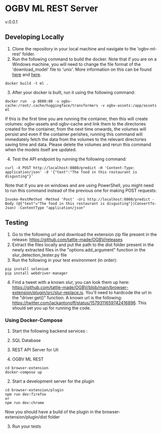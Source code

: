 # OGBV ML REST Server

v:0.0.1

## Developing Locally

1. Clone the repository in your local machine and navigate to the 'ogbv-ml-rest' folder.
2. Run the following command to build the docker. Note that if you are on a Windows machine, you will need to change the file format of the 'download_model' file to 'unix'. More information on this can be found [here](https://tanutaran.medium.com/solving-git-lf-will-be-replaced-by-crlf-7ca84eb0aad4) and [here](https://stackoverflow.com/questions/19425857/env-python-r-no-such-file-or-directory).

```
docker build -t ml .
```

3. After your docker is built, run it using the following command:

```
docker run  -p 8080:80 -v ogbv-cache:/root/.cache/huggingface/transformers -v ogbv-assets:/app/assets ml
```

If this is the first time you are running the container, then this will create volumes: ogbv-assets and ogbv-cache and link them to the directories created for the container, from the next time onwards, the volumes will persist and even if the container perishes, running this command will immediately fetch the data from the volumes to the relevant directories saving time and data. Please delete the volumes and rerun this command when the models itself are updated.

4. Test the API endpoint by running the following command:

```
curl -X POST http://localhost:8080/predict -H 'Content-Type: application/json' -d '{"text":"The food in this restaurant is disgusting"}'
```

Note that if you are on windows and are using PowerShell, you might need to run this command instead of the previous one for making POST requests:

```
Invoke-RestMethod -Method 'Post' -Uri http://localhost:8080/predict -Body (@{"text"="The food in this restaurant is disgusting"}|ConvertTo-Json) -ContentType "application/json"
```

## Testing

1. Go to the following url and download the extension zip file present in the release: https://github.com/tattle-made/OGBV/releases
2. Extract the files locally and put the path to the dist folder present in the newly extracted files in the "options.add_argument" function in the slur_detection_tester.py file
3. Run the following in your test environment (in order):

```
pip install selenium
pip install webdriver-manager
```

4. Find a tweet with a known slur, you can look them up here: https://github.com/tattle-made/OGBV/blob/main/browser-extension/plugin/src/slur-replace.js. You'll need to hardcode the url in the "driver.get()" function. A known url is the following: https://twitter.com/jackantonoff/status/1579311659742416896. This should set you up for running the code.

### Using Docker-Compose

1. Start the following backend services :

1. SQL Database
1. REST API Server for Uli
1. OGBV ML REST

```
cd browser-extension
docker-compose up
```

2. Start a development server for the plugin

```
cd browser-extension/plugin
npm run dev:firefox
or
npm run dev:chrome
```

Now you should have a build of the plugin in the browser-extension/plugin/dist folder

3. Run your tests

